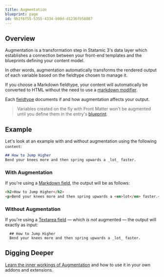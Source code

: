 ```yaml
---
title: Augmentation
blueprint: page
id: 9b2f6f55-5355-4334-b90d-d1236fb58887
---
```

## Overview

Augmentation is a transformation step in Statamic 3's data layer which establishes a connection between your front-end templates and the blueprints defining your content model.

In other words, augmentation automatically transforms the rendered output of each variable based on the fieldtype chosen to manage it.

If you choose a Markdown fieldtype, your content will automatically be converted to HTML without the need to use a [markdown modifier](/modifiers/markdown).

Each [fieldtype](/fieldtypes) documents if and how augmentation affects your output.

> Variables created on the fly with Front Matter won't be augmented until you define them in the entry's [blueprint](/blueprints).

## Example

Let's look at an example with and without augmentation using the following `content`:

``` md
## How to Jump Higher
Bend your knees more and then spring upwards a _lot_ faster.
```

### With Augmentation

If you're using a [Markdown field](/fieldtypes/markdown), the output will be as follows:

```html
<h2>How to Jump Higher</h2>
<p>Bend your knees more and then spring upwards a <em>lot</em> faster.</p>
```

### Without Augmentation

If you're using a [Textarea field](/fieldtypes/textarea) — which _is not_ augmented — the output will exactly as input:

```text
  ## How to Jump Higher
  Bend your knees more and then spring upwards a _lot_ faster.
```

## Digging Deeper

[Learn the inner workings of Augmentation](/extending/augmentation) and how to use it in your own addons and extensions.
